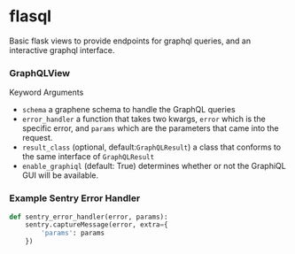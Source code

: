 # flasql

Basic flask views to provide endpoints for graphql queries, and an
interactive graphql interface.


### GraphQLView

Keyword Arguments

- `schema` a graphene schema to handle the GraphQL queries
- `error_handler` a function that takes two kwargs, `error` which is the specific error, and `params` which are the parameters that came into the request.
- `result_class` (optional, default:`GraphQLResult`) a class that conforms to the same interface of `GraphQLResult`
- `enable_graphiql` (default: True) determines whether or not the GraphiQL GUI will be available.


### Example Sentry Error Handler

```python
def sentry_error_handler(error, params):
    sentry.captureMessage(error, extra={
        'params': params
    })
```


